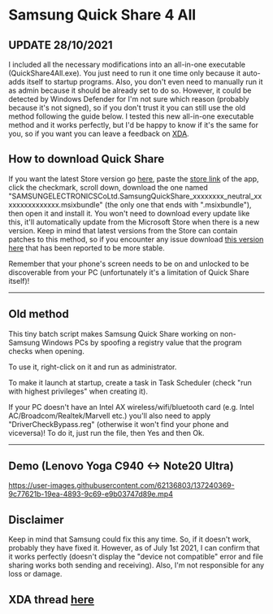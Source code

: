 # Samsung Quick Share 4 All
## UPDATE 28/10/2021
I included all the necessary modifications into an all-in-one executable (QuickShare4All.exe). You just need to run it one time only because it auto-adds itself to startup programs. Also, you don't even need to manually run it as admin because it should be already set to do so. However, it could be detected by Windows Defender for I'm not sure which reason (probably because it's not signed), so if you don't trust it you can still use the old method following the guide below. I tested this new all-in-one executable method and it works perfectly, but I'd be happy to know if it's the same for you, so if you want you can leave a feedback on [XDA](https://forum.xda-developers.com/t/samsung-quick-share-4-all-use-it-on-non-samsung-pcs.4347077/).

## How to download Quick Share
If you want the latest Store version go [here](https://store.rg-adguard.net/), paste the [store link](https://www.microsoft.com/en-us/p/quick-share/9pctgdfxvzlj) of the app, click the checkmark, scroll down, download the one named "SAMSUNGELECTRONICSCoLtd.SamsungQuickShare_xxxxxxxx_neutral_xxxxxxxxxxxxxxx.msixbundle" (the only one that ends with ".msixbundle"), then open it and install it. You won't need to download every update like this, it'll automatically update from the Microsoft Store when there is a new version. Keep in mind that latest versions from the Store can contain patches to this method, so if you encounter any issue download [this version here](https://mega.nz/file/9B4myBTS#iWj3krlMOrKTnTPfEw_qH93RoddJydzxpnPVeAgPKiQ) that has been reported to be more stable.

Remember that your phone's screen needs to be on and unlocked to be discoverable from your PC (unfortunately it's a limitation of Quick Share itself)!
___
## Old method
This tiny batch script makes Samsung Quick Share working on non-Samsung Windows PCs by spoofing a registry value that the program checks when opening.

To use it, right-click on it and run as administrator.

To make it launch at startup, create a task in Task Scheduler (check "run with highest privileges" when creating it).

If your PC doesn't have an Intel AX wireless/wifi/bluetooth card (e.g. Intel AC/Broadcom/Realtek/Marvell etc.) you'll also need to apply "DriverCheckBypass.reg" (otherwise it won't find your phone and viceversa)! To do it, just run the file, then Yes and then Ok.
___
## Demo (Lenovo Yoga C940 <-> Note20 Ultra)
https://user-images.githubusercontent.com/62136803/137240369-9c77621b-19ea-4893-9c69-e9b03747d89e.mp4

## Disclaimer
Keep in mind that Samsung could fix this any time. So, if it doesn't work, probably they have fixed it. However, as of July 1st 2021, I can confirm that it works perfectly (doesn't display the "device not compatible" error and file sharing works both sending and receiving). Also, I'm not responsible for any loss or damage.

## XDA thread [here](https://forum.xda-developers.com/t/samsung-quick-share-4-all-use-it-on-non-samsung-pcs.4347077/)
